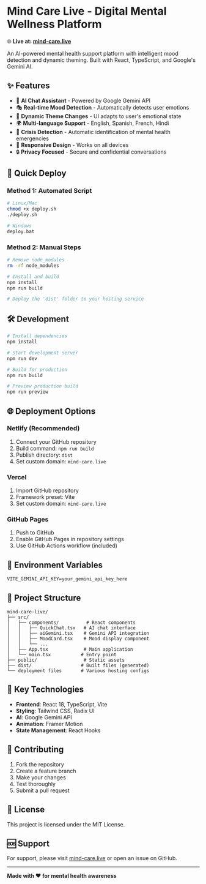 # Mind Care Live - Digital Mental Wellness Platform

🌐 **Live at: [mind-care.live](https://mind-care.live)**

An AI-powered mental health support platform with intelligent mood detection and dynamic theming. Built with React, TypeScript, and Google's Gemini AI.

## ✨ Features

- 🤖 **AI Chat Assistant** - Powered by Google Gemini API
- 🎭 **Real-time Mood Detection** - Automatically detects user emotions
- 🎨 **Dynamic Theme Changes** - UI adapts to user's emotional state
- 🌍 **Multi-language Support** - English, Spanish, French, Hindi
- 🚨 **Crisis Detection** - Automatic identification of mental health emergencies
- 📱 **Responsive Design** - Works on all devices
- 🔒 **Privacy Focused** - Secure and confidential conversations

## 🚀 Quick Deploy

### Method 1: Automated Script
```bash
# Linux/Mac
chmod +x deploy.sh
./deploy.sh

# Windows
deploy.bat
```

### Method 2: Manual Steps
```bash
# Remove node_modules
rm -rf node_modules

# Install and build
npm install
npm run build

# Deploy the 'dist' folder to your hosting service
```

## 🛠️ Development

```bash
# Install dependencies
npm install

# Start development server
npm run dev

# Build for production
npm run build

# Preview production build
npm run preview
```

## 🌐 Deployment Options

### Netlify (Recommended)
1. Connect your GitHub repository
2. Build command: `npm run build`
3. Publish directory: `dist`
4. Set custom domain: `mind-care.live`

### Vercel
1. Import GitHub repository
2. Framework preset: Vite
3. Set custom domain: `mind-care.live`

### GitHub Pages
1. Push to GitHub
2. Enable GitHub Pages in repository settings
3. Use GitHub Actions workflow (included)

## 🔧 Environment Variables

```env
VITE_GEMINI_API_KEY=your_gemini_api_key_here
```

## 📁 Project Structure

```
mind-care-live/
├── src/
│   ├── components/          # React components
│   │   ├── QuickChat.tsx   # AI chat interface
│   │   ├── aiGemini.tsx    # Gemini API integration
│   │   ├── MoodCard.tsx    # Mood display component
│   │   └── ...
│   ├── App.tsx             # Main application
│   └── main.tsx           # Entry point
├── public/                 # Static assets
├── dist/                  # Built files (generated)
└── deployment files       # Various hosting configs
```

## 🎯 Key Technologies

- **Frontend**: React 18, TypeScript, Vite
- **Styling**: Tailwind CSS, Radix UI
- **AI**: Google Gemini API
- **Animation**: Framer Motion
- **State Management**: React Hooks

## 🤝 Contributing

1. Fork the repository
2. Create a feature branch
3. Make your changes
4. Test thoroughly
5. Submit a pull request

## 📄 License

This project is licensed under the MIT License.

## 🆘 Support

For support, please visit [mind-care.live](https://mind-care.live) or open an issue on GitHub.

---

**Made with ❤️ for mental health awareness**